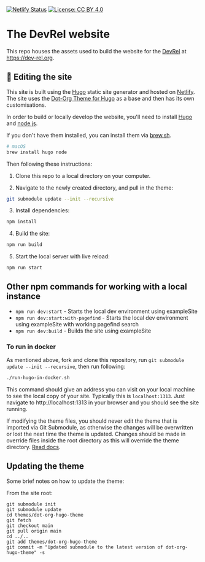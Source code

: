 [![Netlify Status](https://api.netlify.com/api/v1/badges/7ace5f1b-6a7e-4944-9d11-66aca95df5ea/deploy-status)](https://app.netlify.com/sites/devrel-website/deploys)
[![License: CC BY 4.0](https://img.shields.io/badge/License-CC_BY_4.0-lightgrey.svg)](https://creativecommons.org/licenses/by/4.0/)

# The DevRel website

This repo houses the assets used to build the website for the [DevRel](https://dev-rel.org/) at https://dev-rel.org.


## 🧩 Editing the site

This site is built using the [Hugo](https://gohugo.io) static site generator and hosted on [Netlify](https://netlify.com). The site uses the [Dot-Org Theme for Hugo](https://github.com/cncf/dot-org-hugo-theme) as a base and then has its own customisations.

In order to build or locally develop the website, you'll need to install [Hugo](https://gohugo.io) and [node.js](https://nodejs.org/en).

If you don't have them installed, you can install them via [brew.sh](https://brew.sh).

```bash
# macOS
brew install hugo node
```

Then following these instructions:

1. Clone this repo to a local directory on your computer.

2. Navigate to the newly created directory, and pull in the theme:

```bash
git submodule update --init --recursive
```

3. Install dependencies:

```bash
npm install
```

4. Build the site:

```bash
npm run build
```

5. Start the local server with live reload:

```bash
npm run start
```

## Other npm commands for working with a local instance

- `npm run dev:start` - Starts the local dev environment using exampleSite
- `npm run dev:start:with-pagefind` - Starts the local dev environment using exampleSite with working pagefind search
- `npm run dev:build` - Builds the site using exampleSite

### To run in docker

As mentioned above, fork and clone this repository, run `git submodule update --init --recursive`, then run following:

```bash
./run-hugo-in-docker.sh
```

This command should give an address you can visit on your local machine to see the local copy of your site. Typically this is `localhost:1313`. Just navigate to http://localhost:1313 in your browser and you should see the site running.

If modifying the theme files, you should never edit the theme that is imported via Git Submodule, as otherwise the changes will be overwritten or lost the next time the theme is updated. Changes should be made in override files inside the root directory as this will override the theme directory. [Read docs](https://gohugo.io/getting-started/directory-structure/).

## Updating the theme

Some brief notes on how to update the theme:

From the site root:

```
git submodule init
git submodule update
cd themes/dot-org-hugo-theme
git fetch
git checkout main
git pull origin main
cd ../..
git add themes/dot-org-hugo-theme
git commit -m "Updated submodule to the latest version of dot-org-hugo-theme" -s
```
